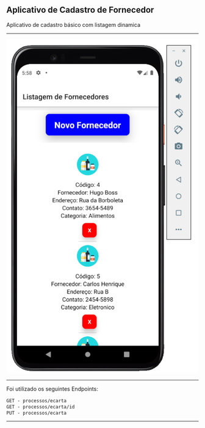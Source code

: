 ## Aplicativo de Cadastro de Fornecedor

Aplicativo de cadastro básico com listagem dinamica

<hr>

![image](pratical_mission.png)

<hr>

Foi utilizado os seguintes Endpoints:

```
GET - processos/ecarta
GET - processos/ecarta/id
PUT - processos/ecarta
```
<hr>

